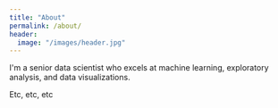 ```yaml
---
title: "About"
permalink: /about/
header:
  image: "/images/header.jpg"
---
```


I'm a senior data scientist who excels at machine learning, exploratory analysis, and data visualizations.

Etc, etc, etc
